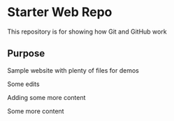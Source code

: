 # Starter Web Repo

This repository is for showing how Git and GitHub work

## Purpose

Sample website with plenty of files for demos

Some edits

Adding some more content

Some more content